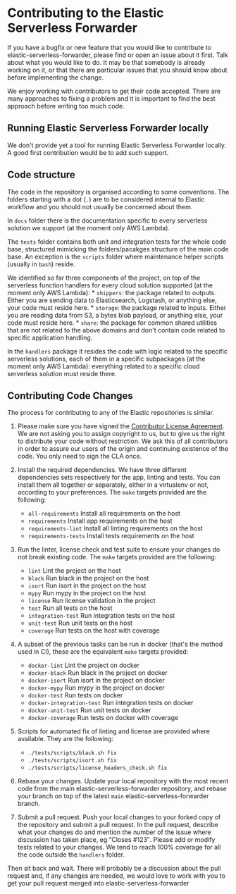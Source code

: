 # Contributing to the Elastic Serverless Forwarder

If you have a bugfix or new feature that you would like to contribute to
elastic-serverless-forwarder, please find or open an issue about it first. Talk about what you would like to do. It may be that somebody is already working on it, or that there are particular issues that you should know about before implementing the change.

We enjoy working with contributors to get their code accepted. There are many approaches to fixing a problem and it is important to find the best approach before writing too much code.

## Running Elastic Serverless Forwarder locally

We don't provide yet a tool for running Elastic Serverless Forwarder locally. A good first contribution would be to add such support.

## Code structure

The code in the repository is organised according to some conventions.
The folders starting with a dot (`.`) are to be considered internal to Elastic workflow and you should not usually be concerned about them.

In `docs` folder there is the documentation specific to every serverless solution we support (at the moment only AWS Lambda).

The `tests` folder contains both unit and integration tests for the whole code base, structured mimicking the folders/pacakges structure of the main code base. An exception is the `scripts` folder where maintenance helper scripts (usually in `bash`) reside.

We identified so far three components of the project, on top of the serverless function handlers for every cloud solution supported (at the moment only AWS Lambda):
    * `shippers`: the package related to outputs. Either you are sending data to Elasticsearch, Logstash, or anything else, your code must reside here.
    * `storage`: the package related to inputs. Either you are reading data from S3, a bytes blob payload, or anything else, your code must reside here.
    * `share`: the package for common shared utilities that are not related to the above domains and don't contain code related to specific application handling.

In the `handlers` package it resides the code with logic related to the specific serverless solutions, each of them in a specific subpackages (at the moment only AWS Lambda): everything related to a specific cloud serverless solution must reside there.


## Contributing Code Changes

The process for contributing to any of the Elastic repositories is similar.

1. Please make sure you have signed the [Contributor License Agreement](http://www.elastic.co/contributor-agreement/). We are not asking you to assign copyright to us, but to give us the right to distribute your code without restriction. We ask this of all contributors in order to assure our users of the origin and continuing existence of the code. You only need to sign the CLA once.

2. Install the required dependencies. We have three different dependencies sets respectively for the app, linting and tests. You can install them all together or separately, either in a virtualenv or not, according to your preferences. The `make` targets provided are the following:
   * `all-requirements`     Install all requirements on the host
   * `requirements`         Install app requirements on the host
   * `requirements-lint`    Install all linting requirements on the host
   * `requirements-tests`   Install tests requirements on the host

3. Run the linter, license check and test suite to ensure your changes do not break existing code. The `make` targets provided are the following:
   * `lint`                 Lint the project on the host
   * `black`                Run black in the project on the host
   * `isort`                Run isort in the project on the host
   * `mypy`                 Run mypy in the project on the host
   * `license`              Run license validation in the project
   * `test`                 Run all tests on the host
   * `integration-test`     Run integration tests on the host
   * `unit-test`            Run unit tests on the host
   * `coverage`             Run tests on the host with coverage

4. A subset of the previous tasks can be run in docker (that's the method used in CI), these are the equivalent `make` targets provided:
   * `docker-lint`          Lint the project on docker
   * `docker-black`         Run black in the project on docker
   * `docker-isort`         Run isort in the project on docker
   * `docker-mypy`          Run mypy in the project on docker
   * `docker-test`          Run tests on docker
   * `docker-integration-test` Run integration tests on docker
   * `docker-unit-test`     Run unit tests on docker
   * `docker-coverage`      Run tests on docker with coverage

5. Scripts for automated fix of linting and license are provided where available. They are the following:
    * `./tests/scripts/black.sh fix`
    * `./tests/scripts/isort.sh fix`
    * `./tests/scripts/license_headers_check.sh fix`

7. Rebase your changes.   Update your local repository with the most recent code from the main elastic-serverless-forwarder repository, and rebase your branch on top of the latest `main` elastic-serverless-forwarder branch.

8. Submit a pull request. Push your local changes to your forked copy of the repository and submit a pull request. In the pull request, describe what your changes do and mention the number of the issue where discussion has taken place, eg “Closes #123″. Please add or modify tests related to your changes. We tend to reach 100% coverage for all the code outside the `handlers` folder.

Then sit back and wait. There will probably be a discussion about the pull
request and, if any changes are needed, we would love to work with you to get your pull request merged into elastic-serverless-forwarder
